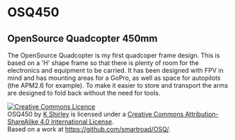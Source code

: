 OSQ450
======

OpenSource Quadcopter 450mm
---------------------------

The OpenSource Quadcopter is my first quadcoper frame design. This is based on a 'H' shape frame so that there is plenty of room for the electronics and equipment to be carried. It has been designed with FPV in mind and has mounting areas for a GoPro, as well as space for autopilots (the APM2.6 for example). To make it easier to store and transport the arms are designed to fold back without the need for tools.






















<a rel="license" href="http://creativecommons.org/licenses/by-sa/4.0/"><img alt="Creative Commons Licence" style="border-width:0" src="http://i.creativecommons.org/l/by-sa/4.0/88x31.png" /></a><br /><span xmlns:dct="http://purl.org/dc/terms/" property="dct:title">OSQ450</span> by <a xmlns:cc="http://creativecommons.org/ns#" href="http://infinitetadpole.wordpress.com" property="cc:attributionName" rel="cc:attributionURL">K Shirley</a> is licensed under a <a rel="license" href="http://creativecommons.org/licenses/by-sa/4.0/">Creative Commons Attribution-ShareAlike 4.0 International License</a>.<br />Based on a work at <a xmlns:dct="http://purl.org/dc/terms/" href="https://github.com/smartroad/OSQ/" rel="dct:source">https://github.com/smartroad/OSQ/</a>.